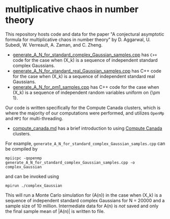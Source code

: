 # multiplicative chaos in number theory

This repository hosts code and data for the paper "A conjectural asymptotic formula for multiplicative chaos in number theory" by D. Aggarwal, U. Subedi, W. Verreault, A. Zaman, and C. Zheng. 

* [generate_A_N_for_standard_complex_Gaussian_samples.cpp](https://github.com/asif-z/multiplicative-chaos/blob/main/generate_A_N_for_standard_complex_Gaussian_samples.cpp) has `C++` code for the case when (X_k) is a sequence of independent standard complex Gaussians.
* [generate_A_N_for_standard_real_Gaussian_samples.cpp](https://github.com/asif-z/multiplicative-chaos/blob/main/generate_A_N_for_standard_real_Gaussian_samples.cpp) has C++ code for the case when (X_k) is a sequence of independent standard real Gaussians.
* [generate_A_N_for_pm1_samples.cpp](https://github.com/asif-z/multiplicative-chaos/blob/main/generate_A_N_for_pm1_samples.cpp) has C++ code for the case when (X_k) is a sequence of independent random variables uniform on {\pm 1}.


Our code is written specifically for the Compute Canada clusters, which is where the majority of our computations were performed, and utilizes `OpenMp` and `MPI` for multi-threading.

* [compute_canada.md](https://github.com/asif-z/multiplicative-chaos/blob/main/compute_canada.md) has a brief introduction to using [Compute Canada](https://www.computecanada.ca) clusters.

For example, `generate_A_N_for_standard_complex_Gaussian_samples.cpp` can be compiled by

```
mpiicpc -qopenmp generate_A_N_for_standard_complex_Gaussian_samples.cpp -o complex_Gaussian
```

and can be invoked using 

```
mpirun ./complex_Gaussian
```

This will run a Monte Carlo simulation for (A(n)) in the case when (X_k) is a sequence of independent standard complex Gaussians for N = 20000 and a sample size of 10 million. Intermediate data for A(n) is _not_ saved and only the final sample mean of |A(n)| is written to file.
